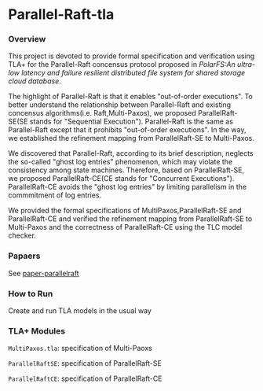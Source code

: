 # Parallel-Raft-tla
### Overview
This project is devoted to provide formal specification and verification using TLA+ for the Parallel-Raft concensus protocol proposed in *PolarFS:An ultra-low latency and failure resilient distributed file system for shared storage cloud database*.

The highlight of Parallel-Raft is that it enables "out-of-order executions". To better understand the relationship between Parallel-Raft and existing concensus algorithms(i.e. Raft,Multi-Paxos), we proposed ParallelRaft-SE(SE stands for "Sequential Execution"). Parallel-Raft is the same as Parallel-Raft except that it prohibits "out-of-order executions". In the way, we established the refinement mapping from ParallelRaft-SE to Multi-Paxos.

We discovered that Parallel-Raft, according to its brief description, neglects the so-called "ghost log entries" phenomenon, which may violate the consistency among state machines. Therefore, based on ParallelRaft-SE, we proposed ParallelRaft-CE(CE stands for "Concurrent Executions"). ParallelRaft-CE avoids the "ghost log entries" by limiting parallelism in the commmitment of log entries.

We provided the formal specifications of MultiPaxos,ParallelRaft-SE and ParallelRaft-CE and verified the refinement mapping from ParallelRaft-SE to Multi-Paxos and the correctness of ParallelRaft-CE using the TLC model checker.

### Papaers
See [paper-parallelraft](https://github.com/HappyCS-Gu/Parallel-Raft-tla/blob/master/doc/2020.8-jos.pdf)
### How to Run
Create and run TLA models in the usual way
### TLA+ Modules
`MultiPaxos.tla`: specification of Multi-Paoxs

`ParallelRaftSE`: specification of ParallelRaft-SE

`ParallelRaftCE`: specification of ParallelRaft-CE

